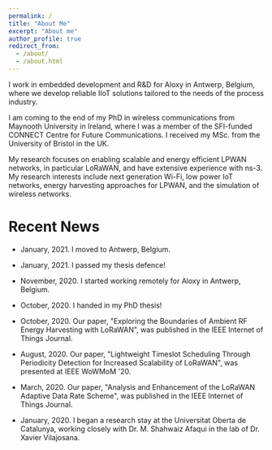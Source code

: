 ```yaml
---
permalink: /
title: "About Me"
excerpt: "About me"
author_profile: true
redirect_from: 
  - /about/
  - /about.html
---
```


I work in embedded development and R&D for Aloxy in Antwerp, Belgium, where we develop reliable IIoT solutions tailored to the needs of the process industry.

I am coming to the end of my PhD in wireless communications from Maynooth University in Ireland, where I was a member of the SFI-funded CONNECT Centre for Future Communications. I received my MSc. from the University of Bristol in the UK.

My research focuses on enabling scalable and energy efficient LPWAN networks, in particular LoRaWAN, and have extensive experience with ns-3. My research interests include next generation Wi-Fi, low power IoT networks, energy harvesting approaches for LPWAN, and the simulation of wireless networks.

Recent News
======

- January, 2021. I moved to Antwerp, Belgium.

- January, 2021. I passed my thesis defence!

- November, 2020. I started working remotely for Aloxy in Antwerp, Belgium.

- October, 2020. I handed in my PhD thesis!

- October, 2020. Our paper, "Exploring the Boundaries of Ambient RF Energy Harvesting with LoRaWAN", was published in the IEEE Internet of Things Journal.

- August, 2020. Our paper, "Lightweight Timeslot Scheduling Through Periodicity Detection for Increased Scalability of LoRaWAN", was presented at IEEE WoWMoM '20.

- March, 2020. Our paper, "Analysis and Enhancement of the LoRaWAN Adaptive Data Rate Scheme", was published in the IEEE Internet of Things Journal.

- January, 2020. I began a research stay at the Universitat Oberta de Catalunya, working closely with Dr. M. Shahwaiz Afaqui in the lab of Dr. Xavier Vilajosana.


